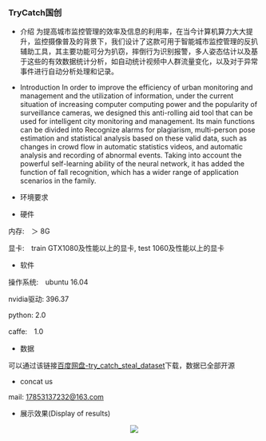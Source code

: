 ### TryCatch国创

- 介绍
为提高城市监控管理的效率及信息的利用率，在当今计算机算力大大提升，监控摄像普及的背景下，我们设计了这款可用于智能城市监控管理的反扒辅助工具，其主要功能可分为扒窃，摔倒行为识别报警，多人姿态估计以及基于这些的有效数据统计分析，如自动统计视频中人群流量变化，以及对于异常事件进行自动分析处理和记录。

- Introduction
In order to improve the efficiency of urban monitoring and management and the utilization of information, under the current situation of increasing computer computing power and the popularity of surveillance cameras, we designed this anti-rolling aid tool that can be used for intelligent city monitoring and management. Its main functions can be divided into Recognize alarms for plagiarism, multi-person pose estimation and statistical analysis based on these valid data, such as changes in crowd flow in automatic statistics videos, and automatic analysis and recording of abnormal events. Taking into account the powerful self-learning ability of the neural network, it has added the function of fall recognition, which has a wider range of application scenarios in the family.

- 环境要求

- 硬件

内存:　＞ 8G

显卡:　train GTX1080及性能以上的显卡, test 1060及性能以上的显卡

- 软件

操作系统:　ubuntu 16.04

nvidia驱动: 396.37

python: 2.0

caffe:　1.0

- 数据

可以通过该链接[百度网盘-try_catch_steal_dataset](https://pan.baidu.com/s/1Fd-klUnvrMqdzWtdN9vTXQ)下载，数据已全部开源

- concat us

mail: 17853137232@163.com

- 展示效果(Display of results)

<div align=center><img src="https://gitee.com/lddsdu/trycatch_national_creation/raw/master/images/2ukur-3725m.gif"><div>


